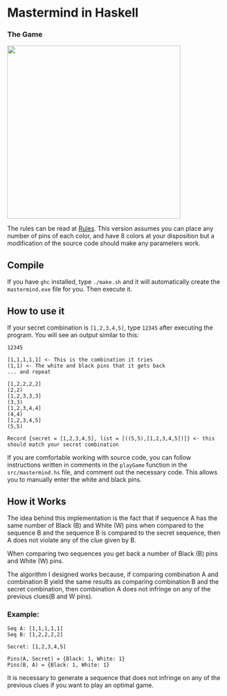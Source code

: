 # Mastermind in Haskell

### The Game
<img src="https://upload.wikimedia.org/wikipedia/commons/2/2d/Mastermind.jpg" width="400" height="400">

The rules can be read at [Rules](https://en.wikipedia.org/wiki/Mastermind_(board_game)). This version assumes you can place any number of pins of each color, and have 8 colors at your disposition but a modification of the source code should make any parameters work.

## Compile

If you have `ghc` installed, type `./make.sh` and it will automatically create the `mastermind.exe` file for you. Then execute it.

## How to use it

If your secret combination is `[1,2,3,4,5]`, type `12345` after executing the program.
You will see an output similar to this:

```
12345

[1,1,1,1,1] <- This is the combination it tries
(1,1) <- The white and black pins that it gets back
... and repeat

[1,2,2,2,2] 
(2,2)
[1,2,3,3,3]
(3,3)
[1,2,3,4,4]
(4,4)
[1,2,3,4,5]
(5,5)

Record {secret = [1,2,3,4,5], list = [((5,5),[1,2,3,4,5])]} <- this should match your secret combination
```

If you are comfortable working with source code, you can follow instructions written in comments in the `playGame` function in the `src/mastermind.hs` file, and comment out the necessary code. This allows you to manually enter the white and black pins.

## How it Works

The idea behind this implementation is the fact that if sequence A has the same number of Black (B) and White (W) pins when compared to the sequence B and the sequence B is compared to the secret sequence, then A does not violate any of the clue given by B.

When comparing two sequences you get back a number of Black (B) pins and White (W) pins.

The algorithm I designed works because, if comparing combination A and combination B yield the same results as comparing combination B and the secret combination, then combination A does not infringe on any of the previous clues(B and W pins).

### Example:
```
Seq A: [1,1,1,1,1]
Seq B: [1,2,2,2,2]

Secret: [1,2,3,4,5]

Pins(A, Secret) = {Black: 1, White: 1}
Pins(B, A) = {Black: 1, White: 1}
```
It is necessary to generate a sequence that does not infringe on any of the previous clues if you want to play an optimal game.
